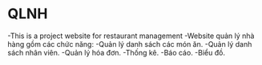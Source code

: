 # QLNH
-This is a project website for restaurant management
-Website quản lý nhà hàng gồm các chức năng:
-Quản lý danh sách các món ăn.
-Quản lý danh sách nhân viên.
-Quản lý hóa đơn.
-Thống kê.
-Báo cáo.
-Biểu đồ.

